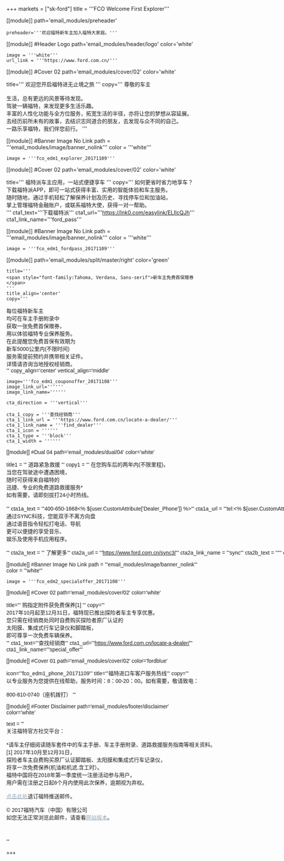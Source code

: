 
+++
markets = ["sk-ford"]
title = '''FCO Welcome First Explorer'''

[[module]]
path='email_modules/preheader'

	preheader='''欢迎福特新车主加入福特大家庭。'''

[[module]] #Header Logo
path='email_modules/header/logo'
color='white'

	image = '''white'''
	url_link = '''https://www.ford.com.cn/'''
    
[[module]] #Cover 02
path='email_modules/cover/02'
color='white'

title='''
    <span style="white-space:nowrap;">欢迎您开启福特进无止境之旅</span>
'''
copy='''
    <span style="white-space:nowrap;">尊敬的车主</span>
    <br/>
    <br/>
    <span style="white-space:nowrap;">生活，总有更远的风景等待发现。</span>
    <br/>
    <span style="white-space:nowrap;">驾驶一辆福特，来发现更多生活乐趣。</span>
    <br/>
    <span style="white-space:nowrap;">丰富的人性化功能与全方位服务，拓宽生活的半径，亦将让您的梦想从容延展。</span>
    <br/>
    <span style="white-space:nowrap;">去经历前所未有的故事，去结识志同道合的朋友，去发现与众不同的自己。</span>
    <br/>
    <span style="white-space:nowrap;">一路乐享福特，我们伴您前行。</span>
'''

 [[module]] #Banner Image No Link
path = '''email_modules/image/banner_nolink'''
color = '''white'''

	image = '''fco_edm1_explorer_20171109'''

[[module]] #Cover 02
path='email_modules/cover/02'
color='white'

title='''
    <span style="white-space:nowrap;">福特派车主应用，一站式便捷享车</span>
'''
copy='''
    <span style="white-space:nowrap;">如何更省时省力地享车？</span>
    <br/>
    <span style="white-space:nowrap;">下载福特派APP，即可一站式获得丰富、实用的智能体验和车主服务。</span>
    <br/>
    <span style="white-space:nowrap;">随时随地，通过手机轻松了解保养计划及历史、寻找停车位和加油站，</span>
    <br/>
    <span style="white-space:nowrap;">掌上管理福特金融账户，或联系福特大使，获得一对一帮助。</span>
    <br />
'''
cta1_text='''<span style="white-space:nowrap;">下载福特派</span>'''
cta1_url='''https://lnk0.com/easylink/ELIlcQJh'''
cta1_link_name='''ford_pass'''

 [[module]] #Banner Image No Link
path = '''email_modules/image/banner_nolink'''
color = '''white'''

	image = '''fco_edm1_fordpass_20171109'''

[[module]]
path='email_modules/split/master/right'
color='green'

	title='''
    <span style="font-family:Tahoma, Verdana, Sans-serif">新车主免费首保赠券</span>
    '''
	title_align='center'
	copy='''
<span style="font-family:Tahoma, Verdana, Sans-serif;">
<span style="white-space:nowrap;">每位福特新车主</span>
<br/>
<span style="white-space:nowrap;">均可在车主手册附录中</span>
<br/>
<span style="white-space:nowrap;">获取一张免费首保赠券，</span>
<br/>
<span style="white-space:nowrap;">用以体验福特专业保养服务。</span>
<br/>
<span style="white-space:nowrap;">在此提醒您免费首保有效期为</span>
<br/>
<span style="white-space:nowrap;">新车5000公里内(不限时间)</span>
<br/>
<span style="white-space:nowrap;">服务需提前预约并携带相关证件。</span>
<br/>
<span style="white-space:nowrap;">详情请咨询当地授权经销商。</span>
<br />
    '''
	copy_align='center'
	vertical_align='middle'

	image='''fco_edm1_couponoffer_20171108'''
	image_link_url=''''''
	image_link_name=''''''

	cta_direction = '''vertical'''

	cta_1_copy = '''查找经销商'''
	cta_1_link_url = '''https://www.ford.com.cn/locate-a-dealer/'''
	cta_1_link_name = '''find_dealer'''
	cta_1_icon = ''''''
	cta_1_type = '''block'''
	cta_1_width = ''''''

[[module]] #Dual 04
path='email_modules/dual/04'
color='white'

title1 = ''' <span style="font-family:Tahoma, Verdana, Sans-serif">道路紧急救援</span>
'''
	copy1 = '''
    <span style="font-family:Tahoma, Verdana, Sans-serif">
    <span style=" white-space:nowrap;">在您购车后的两年内(不限里程)，
    <br />
    <span style=" white-space:nowrap;">当您在驾驶途中遭遇困境，</span>
    <br />
    <span style=" white-space:nowrap;">随时可获得来自福特的
    <br />
    <span style=" white-space:nowrap;">迅捷、专业的免费道路救援服务*</span>
    <br />
    <span style=" white-space:nowrap;">如有需要，请即刻拔打24小时热线。</span>
    <br />
    <br />
    '''
	cta1a_text = '''<span style="font-family:Tahoma, Verdana, Sans-serif">400-650-1668<% ${user.CustomAttribute['Dealer_Phone']} %></span>'''
	cta1a_url = '''tel:<% ${user.CustomAttribute['Dealer_Phone']}%>'''
	cta1a_link_name = '''road_assistance'''
	cta1b_text = ''''''
	cta1b_url = ''''''
	cta1b_link_name = ''''''
	cta1c_text = ''''''
	cta1c_url = ''''''
	cta1c_link_name = ''''''
	icon1 = '''fco_edm1_roadassistance_20171109'''
	title2 = '''<span style="font-family:Tahoma, Verdana, Sans-serif">链接SYNC3</span>'''
	copy2 = '''
    <span style="font-family:Tahoma, Verdana, Sans-serif">
    <span style=" white-space:nowrap;">想知道什么是SYNC 3 吗？</span>
    <br />
    <span style=" white-space:nowrap;">通过SYNC科技，您能双手不离方向盘</span>
    <br />
    <span style=" white-space:nowrap;">通过语音指令轻松打电话、导航</span>
    <br />
    <span style=" white-space:nowrap;">更可以便捷的享受音乐、</span>
    <br />
    <span style=" white-space:nowrap;">娱乐及使用手机应用程序。</span>
    <br />
    <br />
    '''
	cta2a_text = '''
    <span style="font-family:Tahoma, Verdana, Sans-serif">了解更多</span>'''
	cta2a_url = '''https://www.ford.com.cn/sync3/'''
	cta2a_link_name = '''sync'''
	cta2b_text = ''''''
	cta2b_url = ''''''
	cta2b_link_name = ''''''
	cta2c_text = ''''''
	cta2c_url = ''''''
	cta2c_link_name = ''''''
	icon2 = '''th_edm1_sync_20160801'''

 [[module]] #Banner Image No Link
path = '''email_modules/image/banner_nolink'''
color = '''white'''

	image = '''fco_edm2_specialoffer_20171108'''

[[module]] #Cover 02
path='email_modules/cover/02'
color='white'

title='''
    <span style="white-space:nowrap;">购指定附件获免费保养[1]</span>
'''
copy='''
    <span style="white-space:nowrap;">2017年10月起至12月31日，福特现已推出探险者车主专享优惠。</span>
    <br/>
    <span style="white-space:nowrap;">您只需在经销商处同时自费购买探险者原厂认证的</span>
    <br/>
    <span style="white-space:nowrap;">太阳膜、集成式行车记录仪和脚踏板，</span>
    <br/>
    <span style="white-space:nowrap;">即可尊享一次免费车辆保养。</span>
    <br />
'''
cta1_text='''<span style="white-space:nowrap;">查找经销商</span>'''
cta1_url='''https://www.ford.com.cn/locate-a-dealer/'''
cta1_link_name='''special_offer'''

[[module]] #Cover 01
path='email_modules/cover/02'
color='fordblue'

icon='''fco_edm1_phone_20171109'''
title='''<span style="white-space:nowrap;">福特进口车客户服务热线</span>'''
copy='''
    <span style="white-space:nowrap;">以专业服务为您提供在线帮助，服务时间：8：00-20：00。如有需要，敬请致电：</span>
    <br/>
    <br/>
    <span style="white-space:nowrap;">800-810-0740（座机拨打）</span>
'''

[[module]] #Footer Disclaimer
path='email_modules/footer/disclaimer'
color='white'

text = '''
<span style="font-family:'Nanum Gothic',Malgun Gothic,sans-serif">
<br/>
<span style="white-space:nowrap;">关注福特官方社交平台：</span>
<br/>
<br/>
<span style="white-space:nowrap;">*请车主仔细阅读随车套件中的车主手册、车主手册附录、道路救援服务指南等相关资料。</span>
<br/>
<span style="white-space:nowrap;">[1] 2017年10月至12月31日，</span>
<br/>
<span style="white-space:nowrap;">探险者车主自费购买原厂认证脚踏板、太阳膜和集成式行车记录仪，</span>
<br/>
<span style="white-space:nowrap;">将享一次免费保养(机油和机滤,含工时）。</span>
<br/>
<span style="white-space:nowrap;">福特中国将在2018年第一季度统一注册活动参与用户，</span>
<br/>
<span style="white-space:nowrap;">用户需在注册之日起6个月内使用此次保养，逾期视为弃权。</span>
<br/>
<br/>
<span style="white-space:nowrap;"><a href="https://www.ford-korea.com/privacy/" name="privacy" style="text-decoration:underline; color:#91a4b1;">点击此处</a>退订福特推送邮件。</span>
<br/>
<br/>
<span style="font-family:'Nanum Gothic',Malgun Gothic,sans-serif;">
<span style="white-space:nowrap;">© 2017福特汽车（中国）有限公司</span>
<br/>
<span style="white-space:nowrap;">如您无法正常浏览此邮件，请查看<a href="https://www.ford-korea.com/privacy/" name="privacy" style="text-decoration:underline; color:#91a4b1;">网站版本</a>。</span>

<br/>
<br/>
'''

+++
